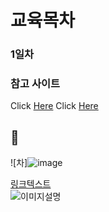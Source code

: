 # 교육목차

### 1일차

### 참고 사이트
Click [Here](https://abled.tistory.com/39)
Click [Here](https://www.youtube.com/watch?v=kMEb_BzyUqk)


## 🚗
![차]![image](https://github.com/user-attachments/assets/d72b926c-f26a-4bd3-988d-72a3df90bea8)






[링크텍스트](https://example.com)  
![이미지설명](https://example.com/image.png)



